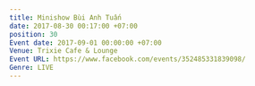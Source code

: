 ```yaml
---
title: Minishow Bùi Anh Tuấn
date: 2017-08-30 00:17:00 +07:00
position: 30
Event date: 2017-09-01 00:00:00 +07:00
Venue: Trixie Cafe & Lounge
Event URL: https://www.facebook.com/events/352485331839098/
Genre: LIVE
---
```


